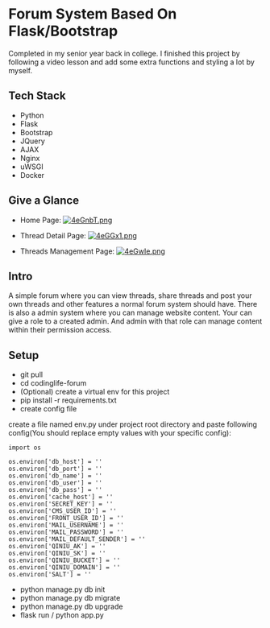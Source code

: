 # Forum System Based On Flask/Bootstrap
Completed in my senior year back in college. I finished this project by following a video lesson and add some extra functions and styling a lot by myself.

## Tech Stack
- Python
- Flask
- Bootstrap
- JQuery
- AJAX
- Nginx
- uWSGI
- Docker

## Give a Glance
- Home Page: 
[![4eGnbT.png](https://z3.ax1x.com/2021/09/16/4eGnbT.png)](https://imgtu.com/i/4eGnbT)

- Thread Detail Page:
[![4eGGx1.png](https://z3.ax1x.com/2021/09/16/4eGGx1.png)](https://imgtu.com/i/4eGGx1)

- Threads Management Page: 
[![4eGwIe.png](https://z3.ax1x.com/2021/09/16/4eGwIe.png)](https://imgtu.com/i/4eGwIe)

## Intro
A simple forum where you can view threads, share threads and post your own threads and other features a normal forum system should have.
There is also a admin system where you can manage website content.
Your can give a role to a created admin. And admin with that role can manage content within their permission access.


## Setup
- git pull
- cd codinglife-forum
- (Optional) create a virtual env for this project
- pip install -r requirements.txt
- create config file

create a file named env.py under project root directory and paste following config(You should replace empty values with your specific config):

```shell
import os

os.environ['db_host'] = ''
os.environ['db_port'] = ''
os.environ['db_name'] = ''
os.environ['db_user'] = ''
os.environ['db_pass'] = ''
os.environ['cache_host'] = ''
os.environ['SECRET_KEY'] = ''
os.environ['CMS_USER_ID'] = ''
os.environ['FRONT_USER_ID'] = ''
os.environ['MAIL_USERNAME'] = ''
os.environ['MAIL_PASSWORD'] = ''
os.environ['MAIL_DEFAULT_SENDER'] = ''
os.environ['QINIU_AK'] = ''
os.environ['QINIU_SK'] = ''
os.environ['QINIU_BUCKET'] = ''
os.environ['QINIU_DOMAIN'] = ''
os.environ['SALT'] = ''
```

- python manage.py db init
- python manage.py db migrate
- python manage.py db upgrade
- flask run / python app.py
